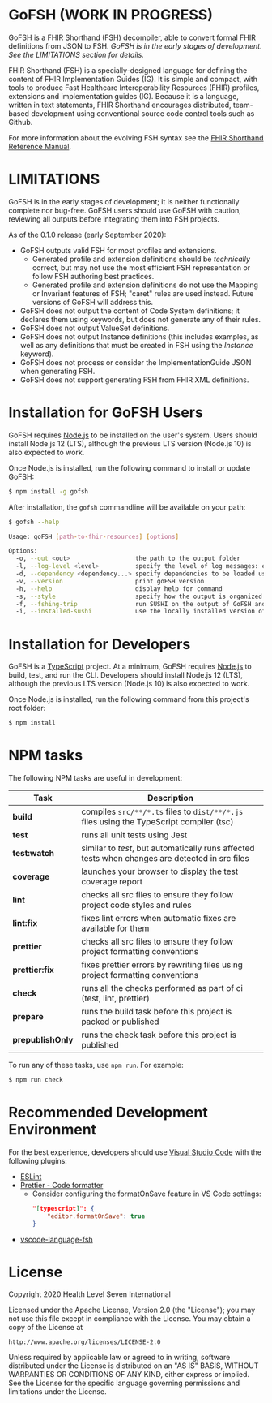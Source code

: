# GoFSH (WORK IN PROGRESS)

GoFSH is a FHIR Shorthand (FSH) decompiler, able to convert formal FHIR definitions from JSON to FSH. _GoFSH is in the early stages of development. See the LIMITATIONS section for details._

FHIR Shorthand (FSH) is a specially-designed language for defining the content of FHIR Implementation Guides (IG). It is simple and compact, with tools to produce Fast Healthcare Interoperability Resources (FHIR) profiles, extensions and implementation guides (IG). Because it is a language, written in text statements, FHIR Shorthand encourages distributed, team-based development using conventional source code control tools such as Github.

For more information about the evolving FSH syntax see the [FHIR Shorthand Reference Manual](https://build.fhir.org/ig/HL7/fhir-shorthand/).

# LIMITATIONS

GoFSH is in the early stages of development; it is neither functionally complete nor bug-free. GoFSH users should use GoFSH with caution, reviewing all outputs before integrating them into FSH projects.

As of the 0.1.0 release (early September 2020):
* GoFSH outputs valid FSH for most profiles and extensions.
  * Generated profile and extension definitions should be _technically_ correct, but may not use the most efficient FSH representation or follow FSH authoring best practices.
  * Generated profile and extension definitions do not use the Mapping or Invariant features of FSH; "caret" rules are used instead. Future versions of GoFSH will address this.
* GoFSH does not output the content of Code System definitions; it declares them using keywords, but does not generate any of their rules.
* GoFSH does not output ValueSet definitions.
* GoFSH does not output Instance definitions (this includes examples, as well as any definitions that must be created in FSH using the _Instance_ keyword).
* GoFSH does not process or consider the ImplementationGuide JSON when generating FSH.
* GoFSH does not support generating FSH from FHIR XML definitions.

# Installation for GoFSH Users

GoFSH requires [Node.js](https://nodejs.org/) to be installed on the user's system.  Users should install Node.js 12 (LTS), although the previous LTS version (Node.js 10) is also expected to work.

Once Node.js is installed, run the following command to install or update GoFSH:

```sh
$ npm install -g gofsh
```

After installation, the `gofsh` commandline will be available on your path:

```sh
$ gofsh --help

Usage: goFSH [path-to-fhir-resources] [options]

Options:
  -o, --out <out>                  the path to the output folder
  -l, --log-level <level>          specify the level of log messages: error, warn, info (default), debug
  -d, --dependency <dependency...> specify dependencies to be loaded using format dependencyId@version (FHIR R4 included by default)
  -v, --version                    print goFSH version
  -h, --help                       display help for command
  -s, --style                      specify how the output is organized into files: group-by-fsh-type (default), group-by-profile, single-file, file-per-definition
  -f, --fshing-trip                run SUSHI on the output of GoFSH and generate a comparison of the round trip results
  -i, --installed-sushi            use the locally installed version of SUSHI when generating comparisons with the "-f" option
```

# Installation for Developers

GoFSH is a [TypeScript](https://www.typescriptlang.org/) project.  At a minimum, GoFSH requires [Node.js](https://nodejs.org/) to build, test, and run the CLI.  Developers should install Node.js 12 (LTS), although the previous LTS version (Node.js 10) is also expected to work.

Once Node.js is installed, run the following command from this project's root folder:

```sh
$ npm install
```

# NPM tasks

The following NPM tasks are useful in development:

| Task | Description |
| ---- | ----------- |
| **build** | compiles `src/**/*.ts` files to `dist/**/*.js` files using the TypeScript compiler (tsc) |
| **test** | runs all unit tests using Jest |
| **test:watch** | similar to _test_, but automatically runs affected tests when changes are detected in src files |
| **coverage** | launches your browser to display the test coverage report |
| **lint** | checks all src files to ensure they follow project code styles and rules |
| **lint:fix** | fixes lint errors when automatic fixes are available for them |
| **prettier** | checks all src files to ensure they follow project formatting conventions |
| **prettier:fix** | fixes prettier errors by rewriting files using project formatting conventions |
| **check** | runs all the checks performed as part of ci (test, lint, prettier) |
| **prepare** | runs the build task before this project is packed or published |
| **prepublishOnly** | runs the check task before this project is published |

To run any of these tasks, use `npm run`.  For example:

```sh
$ npm run check
```

# Recommended Development Environment

For the best experience, developers should use [Visual Studio Code](https://code.visualstudio.com/) with the following plugins:

* [ESLint](https://marketplace.visualstudio.com/items?itemName=dbaeumer.vscode-eslint)
* [Prettier - Code formatter](https://marketplace.visualstudio.com/items?itemName=esbenp.prettier-vscode)
  * Consider configuring the formatOnSave feature in VS Code settings:
    ```json
    "[typescript]": {
        "editor.formatOnSave": true
    }
    ```
* [vscode-language-fsh](https://marketplace.visualstudio.com/items?itemName=kmahalingam.vscode-language-fsh)

# License

Copyright 2020 Health Level Seven International

Licensed under the Apache License, Version 2.0 (the "License");
you may not use this file except in compliance with the License.
You may obtain a copy of the License at

    http://www.apache.org/licenses/LICENSE-2.0

Unless required by applicable law or agreed to in writing, software
distributed under the License is distributed on an "AS IS" BASIS,
WITHOUT WARRANTIES OR CONDITIONS OF ANY KIND, either express or implied.
See the License for the specific language governing permissions and
limitations under the License.
